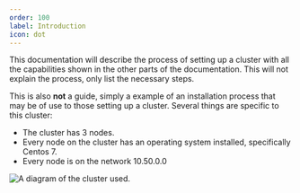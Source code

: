 ```yaml
---
order: 100
label: Introduction
icon: dot
---
```


This documentation will describe the process of setting up a cluster with all the capabilities shown in the other parts of the documentation. This will not explain the process, only list the necessary steps.

This is also **not** a guide, simply a example of an installation process that may be of use to those setting up a cluster. Several things are specific to this cluster:

- The cluster has 3 nodes.
- Every node on the cluster has an operating system installed, specifically Centos 7.
- Every node is on the network 10.50.0.0


![A diagram of the cluster used.](/images/cluster_diagram.png)
